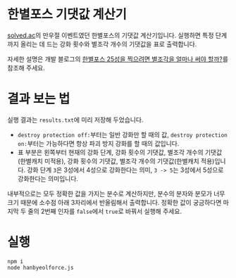 # 한별포스 기댓값 계산기

[solved.ac](https://solved.ac/)의 만우절 이벤트였던 한별포스의 기댓값 계산기입니다. 실행하면 특정 단계까지 올리는 데 드는 강화 횟수와 별조각 개수의 기댓값을 표로 출력합니다.

자세한 설명은 개발 블로그의 [한별포스 25성을 찍으려면 별조각을 얼마나 써야 할까?](https://eatchangmyeong.github.io/2022/04/05/how-many-stardusts-for-25-stars.html)를 참조해 주세요.

# 결과 보는 법

실행 결과는 `results.txt`에 미리 저장해 두었습니다.

* `destroy protection off:`부터는 일반 강화만 할 때의 값, `destroy protection on:`부터는 가능하다면 항상 파괴 방지 강화를 할 때의 값입니다.
* 표 부분은 왼쪽부터 현재의 강화 단계, 강화 횟수의 기댓값, 별조각 개수의 기댓값(한별캐치 미적용), 강화 횟수의 기댓값, 별조각 개수의 기댓값(한별캐치 적용)입니다. 강화 단계 `3`은 3성에서 4성으로 강화한다는 의미, `3 -> 5`는 3성에서 5성으로 강화한다는 의미입니다.

내부적으로는 모두 정확한 값을 가지는 분수로 계산하지만, 분수의 분자와 분모가 너무 크기 때문에 소수점 아래 3자리에서 반올림해서 출력합니다. 정확한 값이 궁금하다면 마지막 두 줄의 2번째 인자를 `false`에서 `true`로 바꿔서 실행해 주세요.

# 실행

```
npm i
node hanbyeolforce.js
```